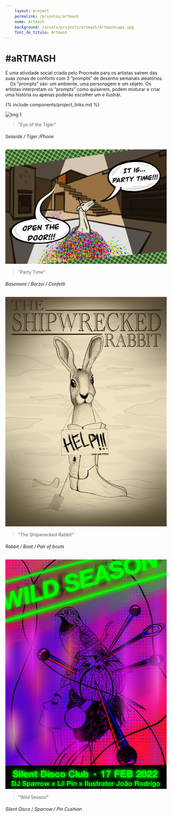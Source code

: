 ```yaml
---
    layout: project
    permalink: /projetos/artmash
    nome: Artmash
    background: /assets/projects/artmash/Artmashcapa.jpg
    font_do_titulo: Artmash
---
```


# #aRTMASH

É uma atividade social criada pelo Procreate para os artistas saírem das suas zonas de conforto com 3 “prompts” de desenho semanais aleatórios. ⠀
Os “prompts” são: um ambiente, uma personagem e um objeto. Os artistas interpretam os “prompts” como quiserem, podem misturar e criar uma história ou apenas poderão escolher um e ilustrar. 

{% include components/project_links.md %}

![Img 1](/assets/projects/artmash/art1.jpg)
> "Eye of the Tiger"
 
###### Seaside / Tiger /Phone

![Img 2](/assets/projects/artmash/art3.jpg)
> "Party Time"
 
###### Basement / Borzoi / Confetti

![Img 3](/assets/projects/artmash/art2.jpg)
> "The Shipwrecked Rabbit"
 
###### Rabbit / Boat / Pair of boots

![Img 3](/assets/projects/artmash/art4.jpg)
> "Wild Season"
 
###### Silent Disco / Sparrow / Pin Cushion 